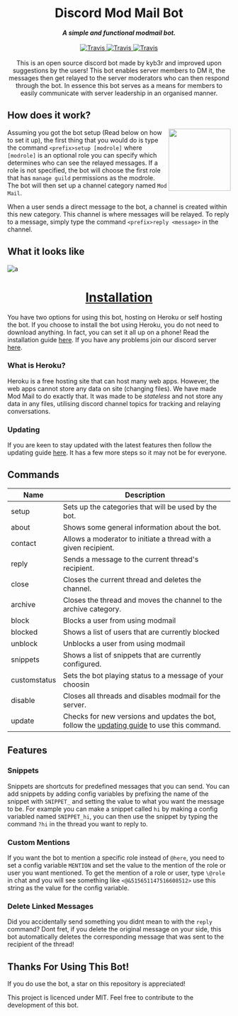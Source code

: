 <h1 align="center">Discord Mod Mail Bot</h1>

<div align="center">
    <strong><i>A simple and functional modmail bot.</i></strong>
    <br>
    <br>

<a href="">
  <img src="https://img.shields.io/badge/build-passing-7289DA.svg?style=for-the-badge" alt="Travis" />
</a>

<a href="">
  <img src="https://img.shields.io/badge/python-3.6-7289DA.svg?style=for-the-badge" alt="Travis" />
</a>

<a href="https://github.com/kyb3r/modmail/blob/master/LICENSE">
  <img src="https://img.shields.io/github/license/kyb3r/modmail.svg?style=for-the-badge&colorB=7289DA" alt="Travis" />
</a>

</div>
<br>
<div align="center">
    This is an open source discord bot made by kyb3r and improved upon suggestions by the users! This bot enables server members to DM it, the messages then get relayed to the server moderators who can then respond through the bot. In essence this bot serves as a means for members to easily communicate with server leadership in an organised manner.

</div>

## How does it work?


<img src='https://i.imgur.com/aHtn4C5.png' align='right' height=140>

Assuming you got the bot setup (Read below on how to set it up), the first thing that you would do is type the command ```<prefix>setup [modrole]``` where `[modrole]` is an optional role you can specify which determines who can see the relayed messages. If a role is not specified, the bot will choose the first role that has `manage guild` permissions as the modrole. The bot will then set up a channel category named `Mod Mail`.

When a user sends a direct message to the bot, a channel is created within this new category. This channel is where messages will be relayed. To reply to a message, simply type the command `<prefix>reply <message>` in the channel.

## What it looks like

![a](https://i.imgur.com/LZCHeaR.jpg)

<h1 align="center"><a href="https://github.com/kyb3r/modmail/wiki/Installation">Installation</a></h1>

You have two options for using this bot, hosting on Heroku or self hosting the bot. If you choose to install the bot using Heroku, you do not need to download anything. In fact, you can set it all up on a phone! Read the installation guide [here](https://github.com/kyb3r/modmail/wiki/Installation). If you have any problems join our discord server [here](https://discord.gg/etJNHCQ).

### What is Heroku?
Heroku is a free hosting site that can host many web apps. However, the web apps cannot store any data on site (changing files). We have made Mod Mail to do exactly that. It was made to be *stateless* and not store any data in any files, utilising discord channel topics for tracking and relaying conversations.

### Updating
If you are keen to stay updated with the latest features then follow the updating guide [here](https://github.com/kyb3r/modmail/wiki/Updating). It has a few more steps so it may not be for everyone.

## Commands

| Name         | Description                                                          |
|--------------|----------------------------------------------------------------------|
| setup        | Sets up the categories that will be used by the bot.                 |
| about        | Shows some general information about the bot.                        |
| contact      | Allows a moderator to initiate a thread with a given recipient.      |
| reply        | Sends a message to the current thread's recipient.                   |
| close        | Closes the current thread and deletes the channel.                   |
| archive      | Closes the thread and moves the channel to the archive category.     | 
| block        | Blocks a user from using modmail                                     |
| blocked      | Shows a list of users that are currently blocked                     |
| unblock      | Unblocks a user from using modmail                                   |
| snippets     | Shows a list of snippets that are currently configured.              |
| customstatus | Sets the bot playing status to a message of your choosin             |
| disable      | Closes all threads and disables modmail for the server.              |
| update       | Checks for new versions and updates the bot, follow the [updating guide](https://github.com/kyb3r/modmail/wiki/Updating) to use this command. |

## Features

### Snippets
Snippets are shortcuts for predefined messages that you can send. You can add snippets by adding config variables by prefixing the name of the snippet with `SNIPPET_` and setting the value to what you want the message to be. For example you can make a snippet called `hi` by making a config variabled named `SNIPPET_hi`, you can then use the snippet by typing the command `?hi` in the thread you want to reply to.

### Custom Mentions
If you want the bot to mention a specific role instead of `@here`, you need to set a config variable `MENTION` and set the value to the mention of the role or user you want mentioned. To get the mention of a role or user, type `\@role` in chat and you will see something like `<@&515651147516608512>` use this string as the value for the config variable.

### Delete Linked Messages
Did you accidentally send something you didnt mean to with the `reply` command? Dont fret, if you delete the original message on your side, this bot automatically deletes the corresponding message that was sent to the recipient of the thread! 

## Thanks For Using This Bot!

If you do use the bot, a star on this repository is appreciated!

This project is licenced under MIT. Feel free to contribute to the development of this bot.
